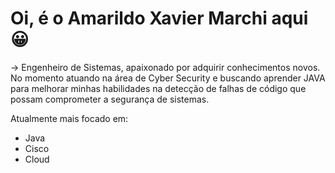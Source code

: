 # Oi, é o Amarildo Xavier Marchi aqui 😀

-> Engenheiro de Sistemas, apaixonado por adquirir conhecimentos novos. No momento atuando na área de 
   Cyber Security e buscando aprender JAVA para melhorar minhas habilidades na detecção de falhas de 
   código que possam comprometer a segurança de sistemas.

Atualmente mais focado em:
- Java
- Cisco
- Cloud
